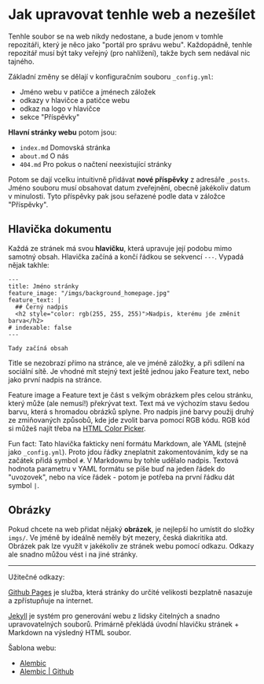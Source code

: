 # Jak upravovat tenhle web a nezešílet

Tenhle soubor se na web nikdy nedostane, a bude jenom v tomhle repozitáři, který
je něco jako "portál pro správu webu".  Každopádně, tenhle repozitář musí být
taky veřejný (pro nahlížení), takže bych sem nedával nic tajného.

Základní změny se dělají v konfiguračním souboru `_config.yml`:
- Jméno webu v patičce a jménech záložek
- odkazy v hlavičce a patičce webu
- odkaz na logo v hlavičce
- sekce "Příspěvky"

**Hlavní stránky webu** potom jsou:
- `index.md` Domovská stránka
- `about.md` O nás
- `404.md` Pro pokus o načtení neexistující stránky

Potom se dají vcelku intuitivně přidávat **nové příspěvky** z adresáře `_posts`.
Jméno souboru musí obsahovat datum zveřejnění, obecně jakékoliv datum v
minulosti.  Tyto příspěvky pak jsou seřazené podle data v záložce "Příspěvky".

## Hlavička dokumentu

Každá ze stránek má svou **hlavičku**, která upravuje její podobu mimo samotný
obsah. Hlavička začíná a končí řádkou se sekvencí `---`. Vypadá nějak takhle:

```
---
title: Jméno stránky
feature_image: "/imgs/background_homepage.jpg"
feature_text: |
  ## Černý nadpis
  <h2 style="color: rgb(255, 255, 255)">Nadpis, kterému jde změnit barva</h2>
# indexable: false
---

Tady začíná obsah
```

Title se nezobrazí přímo na stránce, ale ve jméně záložky, a při sdílení na
sociální sítě. Je vhodné mít stejný text ještě jednou jako Feature text, nebo
jako první nadpis na stránce.

Feature image a Feature text je část s velkým obrázkem přes celou stránku, který
může (ale nemusí!) překrývat text. Text má ve výchozím stavu šedou barvu, která
s hromadou obrázků splyne. Pro nadpis jiné barvy použij druhý ze zmiňovaných
způsobů, kde jde zvolit barva pomocí RGB kódu.  RGB kód si můžeš najít třeba na
[HTML Color Picker](https://www.w3schools.com/colors/colors_picker.asp).

Fun fact: Tato hlavička fakticky není formátu Markdown, ale YAML (stejně jako
`_config.yml`). Proto jdou řádky zneplatnit zakomentováním, kdy se na začátek
přidá symbol `#`. V Markdownu by tohle udělalo nadpis. Textová hodnota parametru
v YAML formátu se píše buď na jeden řádek do "uvozovek", nebo na více řádek -
potom je potřeba na první řádku dát symbol `|`.

## Obrázky

Pokud chcete na web přidat nějaký **obrázek**, je nejlepší ho umístit do složky
`imgs/`. Ve jméně by ideálně neměly být mezery, česká diakritika atd.  Obrázek
pak lze využít v jakékoliv ze stránek webu pomocí odkazu. Odkazy ale snadno
můžou vést i na jiné stránky.

---

Užitečné odkazy:

[Github Pages](https://docs.github.com/en/pages) je služba, která stránky do
určité velikosti bezplatně nasazuje a zpřístupňuje na internet.

[Jekyll](https://jekyllrb.com/) je systém pro generování webu z lidsky čitelných
a snadno upravovatelných souborů.  Primárně překládá úvodní hlavičku stránek +
Markdown na výsledný HTML soubor.

Šablona webu:
- [Alembic](https://alembic.darn.es/)
- [Alembic | Github](https://github.com/daviddarnes/alembic)
